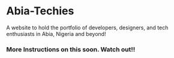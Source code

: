 # Abia-Techies
A website to hold the portfolio of developers, designers, and  tech enthusiasts in Abia, Nigeria and beyond!


### More Instructions on this soon. Watch out!!